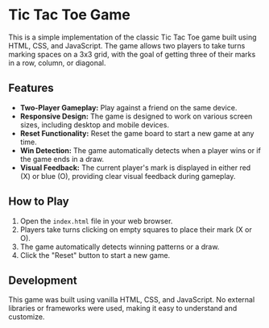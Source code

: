 # Tic Tac Toe Game

This is a simple implementation of the classic Tic Tac Toe game built using HTML, CSS, and JavaScript. The game allows two players to take turns marking spaces on a 3x3 grid, with the goal of getting three of their marks in a row, column, or diagonal.

## Features

- **Two-Player Gameplay:** Play against a friend on the same device.
- **Responsive Design:** The game is designed to work on various screen sizes, including desktop and mobile devices.
- **Reset Functionality:** Reset the game board to start a new game at any time.
- **Win Detection:** The game automatically detects when a player wins or if the game ends in a draw.
- **Visual Feedback:** The current player's mark is displayed in either red (X) or blue (O), providing clear visual feedback during gameplay.

## How to Play

1. Open the `index.html` file in your web browser.
2. Players take turns clicking on empty squares to place their mark (X or O).
3. The game automatically detects winning patterns or a draw.
4. Click the "Reset" button to start a new game.

## Development

This game was built using vanilla HTML, CSS, and JavaScript. No external libraries or frameworks were used, making it easy to understand and customize.